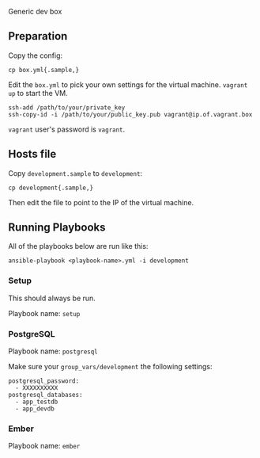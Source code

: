 Generic dev box

## Preparation

Copy the config:

```
cp box.yml{.sample,}
```

Edit the `box.yml` to pick your own settings for the virtual machine. `vagrant up` to start the VM.

```
ssh-add /path/to/your/private_key
ssh-copy-id -i /path/to/your/public_key.pub vagrant@ip.of.vagrant.box
```

`vagrant` user's password is `vagrant`.

## Hosts file

Copy `development.sample` to `development`:

```
cp development{.sample,}
```

Then edit the file to point to the IP of the virtual machine.

## Running Playbooks

All of the playbooks below are run like this:

```
ansible-playbook <playbook-name>.yml -i development
```

### Setup

This should always be run.

Playbook name: `setup`

### PostgreSQL

Playbook name: `postgresql`

Make sure your `group_vars/development` the following settings:

```
postgresql_password:
  - XXXXXXXXXX
postgresql_databases:
  - app_testdb
  - app_devdb
```

### Ember

Playbook name: `ember`
